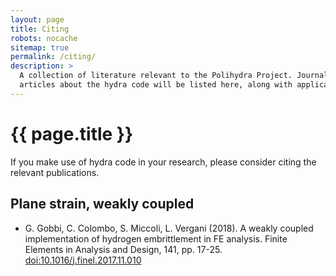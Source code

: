 ```yaml
---
layout: page
title: Citing
robots: nocache
sitemap: true
permalink: /citing/
description: >
  A collection of literature relevant to the Polihydra Project. Journal
  articles about the hydra code will be listed here, along with applications.
---
```

# {{ page.title }}

If you make use of hydra code in your research, please consider citing the
relevant publications.

<article class="biblio" markdown="1">

## Plane strain, weakly coupled

* <span class="authors">G. Gobbi, C. Colombo, S. Miccoli, L. Vergani</span>
  <span class="year">(2018)</span>.
  <span class="title">A weakly coupled implementation
     of hydrogen embrittlement in FE analysis</span>.
  <span class="where">Finite Elements in Analysis and Design,
     141, pp. 17-25.</span>
  <span class="doi"><a href="https://doi.org/10.1016/j.finel.2017.11.010">doi:10.1016/j.finel.2017.11.010</a></span>

</article>
